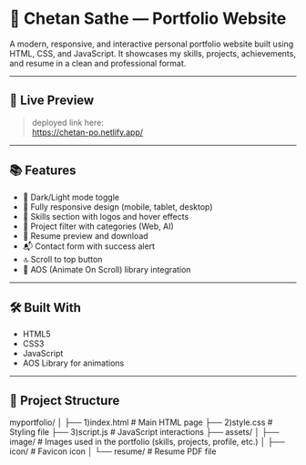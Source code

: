 # 💼 Chetan Sathe — Portfolio Website

A modern, responsive, and interactive personal portfolio website built using HTML, CSS, and JavaScript. It showcases my skills, projects, achievements, and resume in a clean and professional format.

---

## 🚀 Live Preview

>deployed link here:  
> https://chetan-po.netlify.app/

---

## 📚 Features

- 🌙 Dark/Light mode toggle
- 📱 Fully responsive design (mobile, tablet, desktop)
- 🧠 Skills section with logos and hover effects
- 📂 Project filter with categories (Web, AI)
- 📄 Resume preview and download
- 📬 Contact form with success alert
- 🔝 Scroll to top button
- 🔧 AOS (Animate On Scroll) library integration

---

## 🛠️ Built With

- HTML5
- CSS3
- JavaScript 
- AOS Library for animations

---

## 📁 Project Structure
myportfolio/
│
├── 1)index.html              # Main HTML page
├── 2)style.css               # Styling file
├── 3)script.js               # JavaScript interactions
├── assets/
│   ├── image/              # Images used in the portfolio (skills, projects, profile, etc.)
│   ├── icon/               # Favicon icon
│   └── resume/             # Resume PDF file

